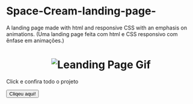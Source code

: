 # Space-Cream-landing-page-
A landing page made with html and responsive CSS with an emphasis on animations. (Uma landing page feita com html e CSS responsivo com ênfase em animações.)
 <h1 align="center"> 
  <img alt="Leanding Page Gif" title="#shift_alt" src="./assets/leading.gif" />
</h1>

<p>Click e confira todo o projeto </p> <a href="https://luiszkm.github.io/Landing-Page/" target="_blank"><button>Cliqeu aqui!</button></a>

